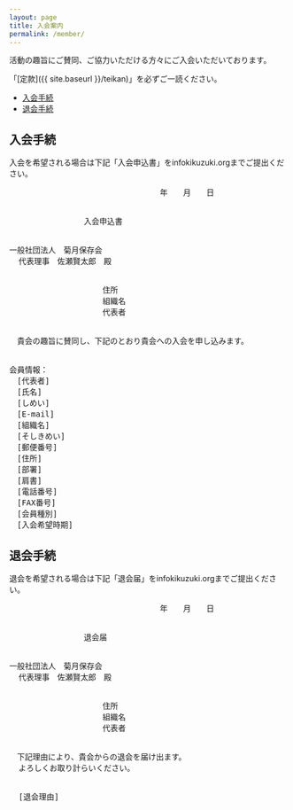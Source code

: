 ```yaml
---
layout: page
title: 入会案内
permalink: /member/
---
```


活動の趣旨にご賛同、ご協力いただける方々にご入会いただいております。

「[定款]({{ site.baseurl }}/teikan)」を必ずご一読ください。

* <a href="{{ site.baseurl }}{{ page.url }}#join">入会手続</a>
* <a href="{{ site.baseurl }}{{ page.url }}#leave">退会手続</a>

<a name="join">入会手続</a>
---

入会を希望される場合は下記「入会申込書」をinfo<i class="fa fa-at" aria-hidden="true"></i>kikuzuki.orgまでご提出ください。

<pre>
						　　　　　年　　月　　日


				入会申込書


一般社団法人　菊月保存会
  代表理事　佐瀬賢太郎　殿


					住所
					組織名
					代表者


　貴会の趣旨に賛同し、下記のとおり貴会への入会を申し込みます。


会員情報：
　[代表者]		
　[氏名]
　[しめい]
　[E-mail]
　[組織名]
　[そしきめい]
　[郵便番号]
　[住所]
　[部署]
　[肩書]
　[電話番号]
　[FAX番号]
　[会員種別]              
　[入会希望時期]			
</pre>

<a name="leave">退会手続</a>
---

退会を希望される場合は下記「退会届」をinfo<i class="fa fa-at" aria-hidden="true"></i>kikuzuki.orgまでご提出ください。

<pre>
						　　　　　年　　月　　日


				退会届


一般社団法人　菊月保存会
  代表理事　佐瀬賢太郎　殿


					住所
					組織名
					代表者


　下記理由により、貴会からの退会を届け出ます。
  よろしくお取り計らいください。


  [退会理由]

            
</pre>
